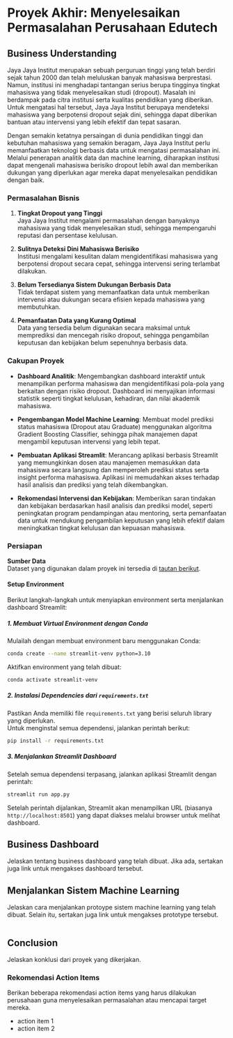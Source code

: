 # Proyek Akhir: Menyelesaikan Permasalahan Perusahaan Edutech

## Business Understanding

Jaya Jaya Institut merupakan sebuah perguruan tinggi yang telah berdiri sejak tahun 2000 dan telah meluluskan banyak mahasiswa berprestasi. Namun, institusi ini menghadapi tantangan serius berupa tingginya tingkat mahasiswa yang tidak menyelesaikan studi (dropout). Masalah ini berdampak pada citra institusi serta kualitas pendidikan yang diberikan. Untuk mengatasi hal tersebut, Jaya Jaya Institut berupaya mendeteksi mahasiswa yang berpotensi dropout sejak dini, sehingga dapat diberikan bantuan atau intervensi yang lebih efektif dan tepat sasaran.

Dengan semakin ketatnya persaingan di dunia pendidikan tinggi dan kebutuhan mahasiswa yang semakin beragam, Jaya Jaya Institut perlu memanfaatkan teknologi berbasis data untuk mengatasi permasalahan ini. Melalui penerapan analitik data dan machine learning, diharapkan institusi dapat mengenali mahasiswa berisiko dropout lebih awal dan memberikan dukungan yang diperlukan agar mereka dapat menyelesaikan pendidikan dengan baik.

### Permasalahan Bisnis

1. **Tingkat Dropout yang Tinggi**  
   Jaya Jaya Institut mengalami permasalahan dengan banyaknya mahasiswa yang tidak menyelesaikan studi, sehingga mempengaruhi reputasi dan persentase kelulusan.

2. **Sulitnya Deteksi Dini Mahasiswa Berisiko**  
   Institusi mengalami kesulitan dalam mengidentifikasi mahasiswa yang berpotensi dropout secara cepat, sehingga intervensi sering terlambat dilakukan.

3. **Belum Tersedianya Sistem Dukungan Berbasis Data**  
   Tidak terdapat sistem yang memanfaatkan data untuk memberikan intervensi atau dukungan secara efisien kepada mahasiswa yang membutuhkan.

4. **Pemanfaatan Data yang Kurang Optimal**  
   Data yang tersedia belum digunakan secara maksimal untuk memprediksi dan mencegah risiko dropout, sehingga pengambilan keputusan dan kebijakan belum sepenuhnya berbasis data.

### Cakupan Proyek

- **Dashboard Analitik**: Mengembangkan dashboard interaktif untuk menampilkan performa mahasiswa dan mengidentifikasi pola-pola yang berkaitan dengan risiko dropout. Dashboard ini menyajikan informasi statistik seperti tingkat kelulusan, kehadiran, dan nilai akademik mahasiswa.

- **Pengembangan Model Machine Learning**: Membuat model prediksi status mahasiswa (Dropout atau Graduate) menggunakan algoritma Gradient Boosting Classifier, sehingga pihak manajemen dapat mengambil keputusan intervensi yang lebih tepat.

- **Pembuatan Aplikasi Streamlit**: Merancang aplikasi berbasis Streamlit yang memungkinkan dosen atau manajemen memasukkan data mahasiswa secara langsung dan memperoleh prediksi status serta insight performa mahasiswa. Aplikasi ini memudahkan akses terhadap hasil analisis dan prediksi yang telah dikembangkan.

- **Rekomendasi Intervensi dan Kebijakan**: Memberikan saran tindakan dan kebijakan berdasarkan hasil analisis dan prediksi model, seperti peningkatan program pendampingan atau mentoring, serta pemanfaatan data untuk mendukung pengambilan keputusan yang lebih efektif dalam meningkatkan tingkat kelulusan dan kepuasan mahasiswa.

### Persiapan

**Sumber Data**  
Dataset yang digunakan dalam proyek ini tersedia di [tautan berikut](https://github.com/dicodingacademy/dicoding_dataset/blob/main/students_performance/data.csv).

#### Setup Environment  
Berikut langkah-langkah untuk menyiapkan environment serta menjalankan dashboard Streamlit:

##### 1. Membuat Virtual Environment dengan Conda
Mulailah dengan membuat environment baru menggunakan Conda:

```bash
conda create --name streamlit-venv python=3.10
```

Aktifkan environment yang telah dibuat:

```bash
conda activate streamlit-venv
```

##### 2. Instalasi Dependencies dari `requirements.txt`
Pastikan Anda memiliki file `requirements.txt` yang berisi seluruh library yang diperlukan.  
Untuk menginstal semua dependensi, jalankan perintah berikut:

```bash
pip install -r requirements.txt
```

##### 3. Menjalankan Streamlit Dashboard
Setelah semua dependensi terpasang, jalankan aplikasi Streamlit dengan perintah:

```bash
streamlit run app.py
```

Setelah perintah dijalankan, Streamlit akan menampilkan URL (biasanya `http://localhost:8501`) yang dapat diakses melalui browser untuk melihat dashboard.

## Business Dashboard
Jelaskan tentang business dashboard yang telah dibuat. Jika ada, sertakan juga link untuk mengakses dashboard tersebut.

## Menjalankan Sistem Machine Learning
Jelaskan cara menjalankan protoype sistem machine learning yang telah dibuat. Selain itu, sertakan juga link untuk mengakses prototype tersebut.

```

```

## Conclusion
Jelaskan konklusi dari proyek yang dikerjakan.

### Rekomendasi Action Items
Berikan beberapa rekomendasi action items yang harus dilakukan perusahaan guna menyelesaikan permasalahan atau mencapai target mereka.
- action item 1
- action item 2
